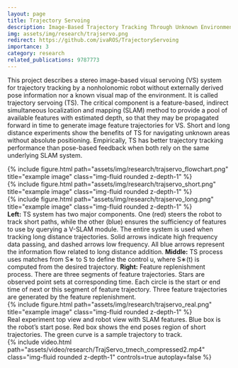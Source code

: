 ```yaml
---
layout: page
title: Trajectory Servoing
description: Image-Based Trajectory Tracking Through Unknown Environments Without Absolute Positioning.
img: assets/img/research/trajservo.png
redirect: https://github.com/ivaROS/TrajectoryServoing
importance: 3
category: research
related_publications: 9787773
---
```


This project describes a stereo image-based visual servoing (VS) system for trajectory tracking by a nonholonomic robot without externally derived pose information nor a known visual map of the environment. It is called trajectory servoing (TS). The critical component is a feature-based, indirect simultaneous localization and mapping (SLAM) method to provide a pool of available features with estimated depth, so that they may be propagated forward in time to generate image feature trajectories for VS. Short and long distance experiments show the benefits of TS for navigating unknown areas without absolute positioning. Empirically, TS has better trajectory tracking performance than pose-based feedback when both rely on the same underlying SLAM system.

<div class="row">
    <div class="col-sm mt-3 mt-md-0">
        {% include figure.html path="assets/img/research/trajservo_flowchart.png" title="example image" class="img-fluid rounded z-depth-1" %}
    </div>
    <div class="col-sm mt-3 mt-md-0">
        {% include figure.html path="assets/img/research/trajservo_short.png" title="example image" class="img-fluid rounded z-depth-1" %}
    </div>
    <div class="col-sm mt-3 mt-md-0">
        {% include figure.html path="assets/img/research/trajservo_long.png" title="example image" class="img-fluid rounded z-depth-1" %}
    </div>
</div>
<div class="caption">
    <b>Left:</b> TS system has two major components. One (red) steers the robot to track short paths, while the other (blue) ensures the sufficiency of features to use by querying a V-SLAM module. The entire system is used when tracking long distance trajectories. Solid arrows indicate high frequency data passing, and dashed arrows low frequency. All blue arrows represent the information flow related to long distance addition. 
    <b>Middle:</b> TS process uses matches from S∗ to S to define the control u, where S∗(t) is computed from the desired trajectory. 
    <b>Right:</b> Feature replenishment process. There are three segments of feature trajectories. Stars are observed point sets at corresponding time. Each circle is the start or end time of next or this segment of feature trajectory. Three feature trajectories are generated by the feature replenishment.
</div>
<div class="row">
    <div class="col-sm mt-3 mt-md-0">
        {% include figure.html path="assets/img/research/trajservo_real.png" title="example image" class="img-fluid rounded z-depth-1" %}
    </div>
</div>
<div class="caption">
    Real experiment top view and robot view with SLAM features. Blue box is the robot’s start pose. Red box shows the end poses region of short trajectories. The green curve is a sample trajectory to track.
</div>

<div class="row mt-3">
    <div class="col-sm mt-3 mt-md-0">
        {% include video.html path="assets/video/research/TrajServo_tmech_compressed2.mp4" class="img-fluid rounded z-depth-1" controls=true autoplay=false %}
    </div>
</div>
